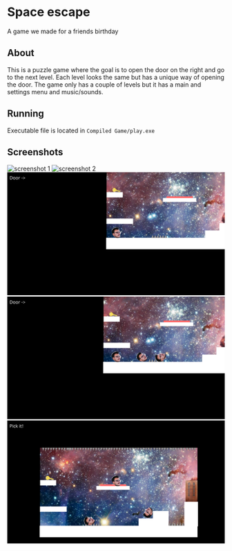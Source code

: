 # Space escape
A game we made for a friends birthday

## About

This is a puzzle game where the goal is to open the door on the right and go to the next level.
Each level looks the same but has a unique way of opening the door.
The game only has a couple of levels but it has a main and settings menu and music/sounds.

## Running

Executable file is located in ``` Compiled Game/play.exe ```

## Screenshots

![screenshot 1](screenshot1.png)
![screenshot 2](screenshot2.png)
![screenshot 3](screenshot3.png)
![screenshot 4](screenshot4.png)
![screenshot 5](screenshot5.png)

